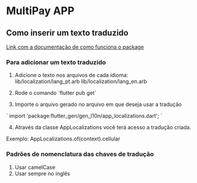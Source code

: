 # MultiPay APP

## Como inserir um texto traduzido
[Link com a documentação de como funciona o package](https://docs.flutter.dev/development/accessibility-and-localization/internationalization)

### Para adicionar um texto traduzido

1. Adicione o texto nos arquivos de cada idioma:
    lib/localization/lang_pt.arb
    lib/localization/lang_en.arb

2. Rode o comando ´flutter pub get´

3. Importe o arquivo gerado no arquivo em que deseja usar a tradução

´
import 'package:flutter_gen/gen_l10n/app_localizations.dart';
´ 

4. Através da classe AppLocalizations você terá acesso a tradução criada.

Exemplo:
AppLocalizations.of(context).cellular

### Padrões de nomenclatura das chaves de tradução

1. Usar camelCase
2. Usar sempre no inglês
